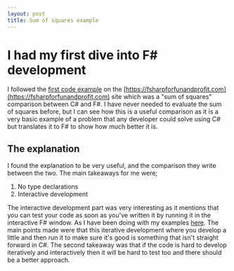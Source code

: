 ```yaml
---
layout: post
title: Sum of squares example
---
```


# I had my first dive into F# development

I followed the [first code example](https://fsharpforfunandprofit.com/posts/fvsc-sum-of-squares/) on the [https://fsharpforfunandprofit.com](https://fsharpforfunandprofit.com) site which was a "sum of squares" comparison between C# and F#. I have never needed to evaluate the sum of squares before, but I can see how this is a useful comparison as it is a very basic example of a problem that any developer could solve using C# but translates it to F# to show how much better it is.

## The explanation

I found the explanation to be very useful, and the comparison they write between the two. The main takeaways for me were;

1. No type declarations
2. Interactive development

The interactive development part was very interesting as it mentions that you can test your code as soon as you've written it by running it in the interactive F# window. As I have been doing with my examples [here](https://github.com/ConnorDickson/LearningF-/blob/master/Interactive%20Examples/sumOfSquares.fsx). The main points made were that this iterative development where you develop a little and then run it to make sure it's good is something that isn't straight forward in C#. The second takeaway was that if the code is hard to develop iteratively and interactively then it will be hard to test too and there should be a better approach.